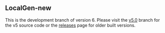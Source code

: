 ## LocalGen-new

This is the development branch of version 6. Please visit the [v5.0](https://github.com/SZXC-WG/LocalGen-new/tree/v5.0) branch for the v5 source code or the [releases](https://github.com/SZXC-WG/LocalGen-new/releases) page for older built versions.
